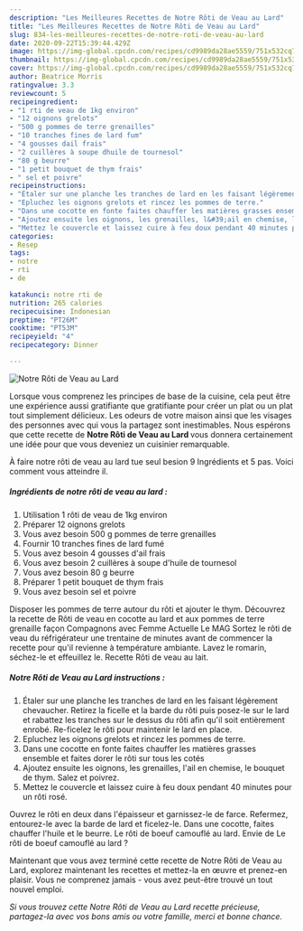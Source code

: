 ```yaml
---
description: "Les Meilleures Recettes de Notre Rôti de Veau au Lard"
title: "Les Meilleures Recettes de Notre Rôti de Veau au Lard"
slug: 834-les-meilleures-recettes-de-notre-roti-de-veau-au-lard
date: 2020-09-22T15:39:44.429Z
image: https://img-global.cpcdn.com/recipes/cd9989da28ae5559/751x532cq70/notre-roti-de-veau-au-lard-photo-principale-de-la-recette.jpg
thumbnail: https://img-global.cpcdn.com/recipes/cd9989da28ae5559/751x532cq70/notre-roti-de-veau-au-lard-photo-principale-de-la-recette.jpg
cover: https://img-global.cpcdn.com/recipes/cd9989da28ae5559/751x532cq70/notre-roti-de-veau-au-lard-photo-principale-de-la-recette.jpg
author: Beatrice Morris
ratingvalue: 3.3
reviewcount: 5
recipeingredient:
- "1 rti de veau de 1kg environ"
- "12 oignons grelots"
- "500 g pommes de terre grenailles"
- "10 tranches fines de lard fum"
- "4 gousses dail frais"
- "2 cuillères à soupe dhuile de tournesol"
- "80 g beurre"
- "1 petit bouquet de thym frais"
- " sel et poivre"
recipeinstructions:
- "Étaler sur une planche les tranches de lard en les faisant légèrement chevaucher. Retirez la ficelle et la barde du rôti puis posez-le sur le lard et rabattez les tranches sur le dessus du rôti afin qu&#39;il soit entièrement enrobé. Re-ficelez le rôti pour maintenir le lard en place."
- "Epluchez les oignons grelots et rincez les pommes de terre."
- "Dans une cocotte en fonte faites chauffer les matières grasses ensemble et faites dorer le rôti sur tous les cotés"
- "Ajoutez ensuite les oignons, les grenailles, l&#39;ail en chemise, le bouquet de thym. Salez et poivrez."
- "Mettez le couvercle et laissez cuire à feu doux pendant 40 minutes pour un rôti rosé."
categories:
- Resep
tags:
- notre
- rti
- de

katakunci: notre rti de 
nutrition: 265 calories
recipecuisine: Indonesian
preptime: "PT26M"
cooktime: "PT53M"
recipeyield: "4"
recipecategory: Dinner

---
```



![Notre Rôti de Veau au Lard](https://img-global.cpcdn.com/recipes/cd9989da28ae5559/751x532cq70/notre-roti-de-veau-au-lard-photo-principale-de-la-recette.jpg)

Lorsque vous comprenez les principes de base de la cuisine, cela peut être une expérience aussi gratifiante que gratifiante pour créer un plat ou un plat tout simplement délicieux. Les odeurs de votre maison ainsi que les visages des personnes avec qui vous la partagez sont inestimables. Nous espérons que cette recette de <strong> Notre Rôti de Veau au Lard </strong> vous donnera certainement une idée pour que vous deveniez un cuisinier remarquable.

<!--inarticleads1-->

À faire notre rôti de veau au lard tue seul besion 9 Ingrédients et 5 pas. Voici comment vous atteindre il.

##### Ingrédients de notre rôti de veau au lard :

1. Utilisation 1 rôti de veau de 1kg environ
1. Préparer 12 oignons grelots
1. Vous avez besoin 500 g pommes de terre grenailles
1. Fournir 10 tranches fines de lard fumé
1. Vous avez besoin 4 gousses d&#39;ail frais
1. Vous avez besoin 2 cuillères à soupe d&#39;huile de tournesol
1. Vous avez besoin 80 g beurre
1. Préparer 1 petit bouquet de thym frais
1. Vous avez besoin  sel et poivre


Disposer les pommes de terre autour du rôti et ajouter le thym. Découvrez la recette de Rôti de veau en cocotte au lard et aux pommes de terre grenaille façon Compagnons avec Femme Actuelle Le MAG Sortez le rôti de veau du réfrigérateur une trentaine de minutes avant de commencer la recette pour qu&#39;il revienne à température ambiante. Lavez le romarin, séchez-le et effeuillez le. Recette Rôti de veau au lait. 

<!--inarticleads2-->

##### Notre Rôti de Veau au Lard instructions :

1. Étaler sur une planche les tranches de lard en les faisant légèrement chevaucher. Retirez la ficelle et la barde du rôti puis posez-le sur le lard et rabattez les tranches sur le dessus du rôti afin qu&#39;il soit entièrement enrobé. Re-ficelez le rôti pour maintenir le lard en place.
1. Epluchez les oignons grelots et rincez les pommes de terre.
1. Dans une cocotte en fonte faites chauffer les matières grasses ensemble et faites dorer le rôti sur tous les cotés
1. Ajoutez ensuite les oignons, les grenailles, l&#39;ail en chemise, le bouquet de thym. Salez et poivrez.
1. Mettez le couvercle et laissez cuire à feu doux pendant 40 minutes pour un rôti rosé.


Ouvrez le rôti en deux dans l&#39;épaisseur et garnissez-le de farce. Refermez, entourez-le avec la barde de lard et ficelez-le. Dans une cocotte, faites chauffer l&#39;huile et le beurre. Le rôti de boeuf camouflé au lard. Envie de Le rôti de boeuf camouflé au lard ? 

<!--inarticleads1-->

<p>
Maintenant que vous avez terminé cette recette de Notre Rôti de Veau au Lard, explorez maintenant les recettes et mettez-la en œuvre et prenez-en plaisir. Vous ne comprenez jamais - vous avez peut-être trouvé un tout nouvel emploi.
</p>

<p>
<i>Si vous trouvez cette Notre Rôti de Veau au Lard recette précieuse, partagez-la avec vos bons amis ou votre famille, merci et bonne chance.</i>
</p>
